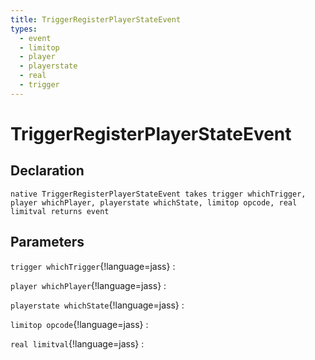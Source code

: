 ```yaml
---
title: TriggerRegisterPlayerStateEvent
types:
  - event
  - limitop
  - player
  - playerstate
  - real
  - trigger
---
```


# TriggerRegisterPlayerStateEvent

## Declaration

```jass
native TriggerRegisterPlayerStateEvent takes trigger whichTrigger, player whichPlayer, playerstate whichState, limitop opcode, real limitval returns event
```

## Parameters
`trigger whichTrigger`{!language=jass}
: 

`player whichPlayer`{!language=jass}
: 

`playerstate whichState`{!language=jass}
: 

`limitop opcode`{!language=jass}
: 

`real limitval`{!language=jass}
: 
